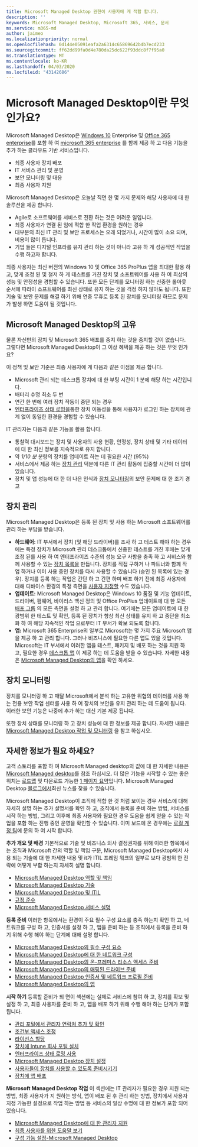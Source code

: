 ```yaml
---
title: Microsoft Managed Desktop 권한이 사용자에 게 적합 합니다.
description: ''
keywords: Microsoft Managed Desktop, Microsoft 365, 서비스, 문서
ms.service: m365-md
author: jaimeo
ms.localizationpriority: normal
ms.openlocfilehash: 0d144e05091eafa2a6314c65869642b4b7ecd233
ms.sourcegitcommit: ff62dd99fa0d4e780da25dc622f93ddc8f7f95a0
ms.translationtype: MT
ms.contentlocale: ko-KR
ms.lasthandoff: 04/03/2020
ms.locfileid: "43142686"
---
```

# <a name="what-is-microsoft-managed-desktop"></a>Microsoft Managed Desktop이란 무엇인가요?


Microsoft Managed Desktop은 [Windows 10](https://docs.microsoft.com/windows/windows-10/) Enterprise 및 [Office 365 enterprise](https://www.microsoft.com/microsoft-365/business/compare-more-office-365-for-business-plans)를 포함 하 여 [microsoft 365 enterprise](https://docs.microsoft.com/microsoft-365/enterprise/microsoft-365-overview) 를 함께 제공 하 고 다음 기능을 추가 하는 클라우드 기반 서비스입니다.

- 최종 사용자 장치 배포
- IT 서비스 관리 및 운영
- 보안 모니터링 및 대응
- 최종 사용자 지원

Microsoft Managed Desktop은 오늘날 직면 한 몇 가지 문제와 해당 사용자에 대 한 솔루션을 제공 합니다.
- Agile로 소프트웨어를 서비스로 전환 하는 것은 어려운 일입니다.
- 최종 사용자가 연결 된 임에 적합 한 작업 환경을 원하는 경우
- 대부분의 최신 IT 관리 및 보안 프로세스는 오래 되었거나, 시간이 많이 소요 되며, 비용이 많이 듭니다.
- 기업 들은 디지털 인프라를 유지 관리 하는 것이 아니라 고유 하 게 성공적인 작업을 수행 하고자 합니다.

최종 사용자는 최신 버전의 Windows 10 및 Office 365 ProPlus 앱을 최대한 활용 하 고, 맞게 조정 된 및 철저 하 게 테스트를 거친 장치 및 소프트웨어를 사용 하 여 최상의 성능 및 안정성을 경험할 수 있습니다. 또한 모든 단계를 모니터링 하는 신중한 롤아웃 순서에 따라이 소프트웨어를 최신 상태로 유지 하는 것을 걱정 하지 않아도 됩니다. 또한 기술 및 보안 문제를 해결 하기 위해 연중 무휴로 등록 된 장치를 모니터링 하므로 문제가 발생 하면 도움이 될 것입니다.


## <a name="unique-to-microsoft-managed-desktop"></a>Microsoft Managed Desktop의 고유

물론 자신만의 장치 및 Microsoft 365 배포를 중지 하는 것을 중지할 것이 없습니다. 그렇다면 Microsoft Managed Desktop이 그 이상 혜택을 제공 하는 것은 무엇 인가요?

이 정책 및 보안 기준은 최종 사용자에 게 다음과 같은 이점을 제공 합니다.

- Microsoft 관리 되는 데스크톱 장치에 대 한 부팅 시간이 1 분에 해당 하는 시간입니다.
- 배터리 수명 최소 두 번
- 연간 한 번에 여러 장치 작동이 중단 되는 경우
- [엔터프라이즈 상태 로밍을](https://docs.microsoft.com/azure/active-directory/devices/enterprise-state-roaming-overview)통한 장치 이동성을 통해 사용자가 로그인 하는 장치에 관계 없이 동일한 환경을 경험할 수 있습니다.

IT 관리자는 다음과 같은 기능을 활용 합니다.

- 통찰력 대시보드는 장치 및 사용자의 사용 현황, 안정성, 장치 상태 및 기타 데이터에 대 한 최신 정보를 지속적으로 유지 합니다.
- 약 *1/10 분* 분량의 장치를 업데이트 하는 데 필요한 시간 (95%)
- 서비스에서 제공 하는 [장치 관리](#device-management) 덕분에 다른 IT 관리 활동에 집중할 시간이 더 많이 있습니다.
- 장치 및 앱 성능에 대 한 더 나은 인식과 [장치 모니터링](#device-monitoring)의 보안 문제에 대 한 조기 경고

## <a name="device-management"></a>장치 관리
Microsoft Managed Desktop은 등록 된 장치 및 사용 하는 Microsoft 소프트웨어를 관리 하는 부담을 받습니다.

- **하드웨어:** IT 부서에서 장치 (및 해당 드라이버)를 조사 하 고 테스트 해야 하는 경우에는 특정 장치가 Microsoft 관리 데스크톱에서 신중한 테스트를 거친 후에는 맞게 조정 된를 사용 하 여 엔터프라이즈 수준의 성능 요구 사항을 충족 하 고 서비스와 함께 사용할 수 있는 [장치 목록을](../service-description/device-list.md) 만듭니다. 장치를 직접 구하거 나 파트너와 함께 작업 하거나 이미 사용 중인 장치를 다시 사용할 수 있습니다 (승인 된 목록에 있는 경우). 장치를 등록 하는 작업은 간단 하 고 간편 하며 배포 하기 전에 최종 사용자에 대해 디바이스 환경의 특정 측면을 [사용자 지정할](../working-with-managed-desktop/config-setting-overview.md) 수도 있습니다.
- **업데이트:** Microsoft Managed Desktop은 Windows 10 품질 및 기능 업데이트, 드라이버, 펌웨어, 바이러스 백신 정의 및 Office ProPlus 업데이트에 대 한 모든 [배포 그룹](../service-description/updates.md) 의 모든 측면을 설정 하 고 관리 합니다. 여기에는 모든 업데이트에 대 한 광범위 한 테스트 및 확인, 등록 된 장치가 항상 최신 상태를 유지 하 고 중단을 최소화 하 여 해당 지속적인 작업 으로부터 IT 부서가 확보 되도록 합니다.
- **앱:** Microsoft 365 Enterprise의 일부로 Microsoft는 몇 가지 주요 Microsoft 앱을 제공 하 고 관리 합니다. 그러나 비즈니스에 필요한 다른 앱도 있을 것입니다. Microsoft는 IT 부서에서 이러한 앱을 테스트, 패키지 및 배포 하는 것을 지원 하 고, 필요한 경우 [데스크톱 앱](https://docs.microsoft.com/fasttrack/win-10-desktop-app-assure) 이 제공 하는 데 도움을 받을 수 있습니다. 자세한 내용은 [Microsoft Managed Desktop의 앱](../get-ready/apps.md)을 확인 하세요.


## <a name="device-monitoring"></a>장치 모니터링

장치를 모니터링 하 고 매달 Microsoft에서 분석 하는 고유한 위협의 데이터를 사용 하는 전용 보안 작업 센터를 사용 하 여 장치의 보안을 유지 관리 하는 데 도움이 됩니다. 이러한 보안 기능은 나중에 추가 하는 대신 기본 제공 됩니다.

또한 장치 상태를 모니터링 하 고 장치 성능에 대 한 정보를 제공 합니다. 자세한 내용은 [Microsoft Managed Desktop 작업 및 모니터링](../service-description/operations-and-monitoring.md) 을 참고 하십시오.


## <a name="need-more-details"></a>자세한 정보가 필요 하세요?
고객 스토리를 포함 하 여 Microsoft Managed desktop의 값에 대 한 자세한 내용은 [Microsoft Managed desktop](https://aka.ms/mmd)를 참조 하십시오. 더 많은 기능을 시작할 수 있는 좋은 위치는 [로드맵](https://aka.ms/AA6jiam) 및 다운로드 가능한 [1 페이지 요약](https://aka.ms/AA6ob3h)입니다. Microsoft Managed Desktop [블로그에서](https://aka.ms/AA6l2dd)최신 뉴스를 찾을 수 있습니다.

Microsoft Managed Desktop이 조직에 적합 한 것 처럼 보이는 경우 서비스에 대해 자세히 설명 하는 추가 설명서를 확인 하 고, 조직에서 등록을 준비 하는 방법, 서비스를 시작 하는 방법, 그리고 이후에 최종 사용자와 필요한 경우 도움을 쉽게 얻을 수 있는 작업을 포함 하는 진행 중인 운영을 확인할 수 있습니다. 이미 보드에 온 경우에는 [로컬 계정 팀](https://pages.email.office.com/contactmmd/)에 문의 하 여 시작 합니다.

**추가 개요 및 배경** 기본적으로 기술 및 비즈니스 의사 결정권자를 위해 이러한 항목에서는 조직과 Microsoft 간의 역할 및 책임 구분, Microsoft Managed Desktop에서 사용 되는 기술에 대 한 자세한 내용 및 it가 ITIL 프레임 워크의 일부로 보다 광범위 한 전략에 어떻게 부합 하는지 자세히 설명 합니다.

- [Microsoft Managed Desktop 역할 및 책임](roles-and-responsibilities.md)
- [Microsoft Managed Desktop 기술](technologies.md)
- [Microsoft Managed Desktop 및 ITIL](../MMD-and-ITSM.md)
- [규정 준수](compliance.md)
- [Microsoft Managed Desktop 서비스 설명](https://docs.microsoft.com/microsoft-365/managed-desktop/service-description/)

**등록 준비** 이러한 항목에서는 환경이 주요 필수 구성 요소를 충족 하는지 확인 하 고, 네트워크를 구성 하 고, 인증서를 설정 하 고, 앱을 준비 하는 등 조직에서 등록을 준비 하기 위해 수행 해야 하는 단계에 대해 설명 합니다.

- [Microsoft Managed Desktop의 필수 구성 요소](../get-ready/prerequisites.md)
- [Microsoft Managed Desktop에 대 한 네트워크 구성](../get-ready/network.md)
- [Microsoft Managed Desktop의 온-프레미스 리소스 액세스 준비](../get-ready/authentication.md)
- [Microsoft Managed Desktop의 매핑된 드라이브 준비](../get-ready/mapped-drives.md)
- [Microsoft Managed Desktop 인증서 및 네트워크 프로필 준비](../get-ready/certs-wifi-lan.md)
- [Microsoft Managed Desktop의 앱](../get-ready/apps.md)

**시작 하기** 등록할 준비가 되 면이 섹션에는 실제로 서비스에 참여 하 고, 장치를 확보 및 설정 하 고, 최종 사용자를 준비 하 고, 앱을 배포 하기 위해 수행 해야 하는 단계가 포함 됩니다.

- [관리 포털에서 관리자 연락처 추가 및 확인](../get-started/add-admin-contacts.md)
- [조건부 액세스 조정](../get-started/conditional-access.md)
- [라이선스 할당](../get-started/assign-licenses.md)
- [장치에 Intune 회사 포털 설치](../get-started/company-portal.md)
- [엔터프라이즈 상태 로밍 사용](../get-started/enterprise-state-roaming.md)
- [Microsoft Managed Desktop 장치 설정](../get-started/set-up-devices.md)
- [사용자들이 장치를 사용할 수 있도록 준비시키기](../get-started/get-started-devices.md)
- [장치에 앱 배포](../get-started/deploy-apps.md)

**Microsoft Managed Desktop 작업** 이 섹션에는 IT 관리자가 필요한 경우 지원 되는 방법, 최종 사용자가 지 원하는 방식, 앱이 배포 된 후 관리 하는 방법, 장치에서 사용자 지정 가능한 설정으로 작업 하는 방법 등 서비스의 일상 수명에 대 한 정보가 포함 되어 있습니다.

- [Microsoft Managed Desktop에 대 한 관리자 지원](../working-with-managed-desktop/admin-support.md)
- [최종 사용자를 위한 도움말 보기](../working-with-managed-desktop/end-user-support.md)
- [구성 가능 설정-Microsoft Managed Desktop](../working-with-managed-desktop/config-setting-overview.md)





<!--When you enroll in Microsoft Managed Desktop, Microsoft provides you with devices that are configured to join your Azure Active Directory tenant. Windows 10, Office 365, and some apps and features associated with [Microsoft 365 Enterprise E5](https://www.microsoft.com/microsoft-365/compare-all-microsoft-365-plans) are installed (by Microsoft) on your devices. When your employees who are using these devices need help, they contact Microsoft Managed Desktop support (provided by Microsoft) through a custom chat app.--> 

<!--With Microsoft Managed Desktop, you get **software as a service** (Microsoft 365 E5), **Device as a service** (Microsoft Surface devices ready to use), and **IT support as a service** (Help desk and more).--> 
 

